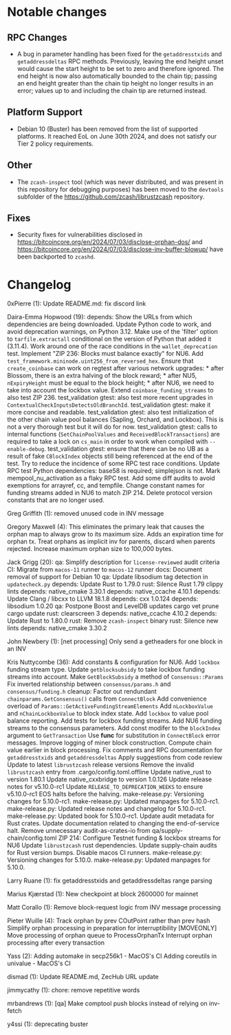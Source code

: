 Notable changes
===============

RPC Changes
-----------

- A bug in parameter handling has been fixed for the `getaddresstxids` and
  `getaddressdeltas` RPC methods. Previously, leaving the end height unset
  would cause the start height to be set to zero and therefore ignored.
  The end height is now also automatically bounded to the chain tip; passing
  an end height greater than the chain tip height no longer results in an
  error; values up to and including the chain tip are returned instead.

Platform Support
----------------

- Debian 10 (Buster) has been removed from the list of supported platforms.
  It reached EoL on June 30th 2024, and does not satisfy our Tier 2 policy
  requirements.

Other
-----

- The `zcash-inspect` tool (which was never distributed, and was present in this
  repository for debugging purposes) has been moved to the `devtools` subfolder
  of the https://github.com/zcash/librustzcash repository.

Fixes
-----

- Security fixes for vulnerabilities disclosed in
  https://bitcoincore.org/en/2024/07/03/disclose-orphan-dos/
  and https://bitcoincore.org/en/2024/07/03/disclose-inv-buffer-blowup/ have
  been backported to `zcashd`.

Changelog
=========

0xPierre (1):
      Update README.md: fix discord link

Daira-Emma Hopwood (19):
      depends: Show the URLs from which dependencies are being downloaded.
      Update Python code to work, and avoid deprecation warnings, on Python 3.12.
      Make use of the 'filter' option to `tarfile.extractall` conditional on the version of Python that added it (3.11.4).
      Work around one of the race conditions in the `wallet_deprecation` test.
      Implement "ZIP 236: Blocks must balance exactly" for NU6.
      Add `test_framework.mininode.uint256_from_reversed_hex`.
      Ensure that `create_coinbase` can work on regtest after various network upgrades: * after Blossom, there is an extra halving of the block reward; * after NU5, `nExpiryHeight` must be equal to the block height; * after NU6, we need to take into account the lockbox value.
      Extend `coinbase_funding_streams` to also test ZIP 236.
      test_validation gtest: also test more recent upgrades in `ContextualCheckInputsDetectsOldBranchId`.
      test_validation gtest: make it more concise and readable.
      test_validation gtest: also test initialization of the other chain value pool balances (Sapling, Orchard, and Lockbox). This is not a very thorough test but it will do for now.
      test_validation gtest: calls to internal functions (`SetChainPoolValues` and `ReceivedBlockTransactions`) are required to take a lock on `cs_main` in order to work when compiled with `--enable-debug`.
      test_validation gtest: ensure that there can be no UB as a result of fake `CBlockIndex` objects still being referenced at the end of the test.
      Try to reduce the incidence of some RPC test race conditions.
      Update RPC test Python dependencies: base58 is required; simplejson is not.
      Mark mempool_nu_activation as a flaky RPC test.
      Add some diff audits to avoid exemptions for arrayref, cc, and tempfile.
      Change constant names for funding streams added in NU6 to match ZIP 214.
      Delete protocol version constants that are no longer used.

Greg Griffith (1):
      removed unused code in INV message

Gregory Maxwell (4):
      This eliminates the primary leak that causes the orphan map to  always grow to its maximum size.
      Adds an expiration time for orphan tx.
      Treat orphans as implicit inv for parents, discard when parents rejected.
      Increase maximum orphan size to 100,000 bytes.

Jack Grigg (20):
      qa: Simplify description for `license-reviewed` audit criteria
      CI: Migrate from `macos-11` runner to `macos-12` runner
      docs: Document removal of support for Debian 10
      qa: Update libsodium tag detection in `updatecheck.py`
      depends: Update Rust to 1.79.0
      rust: Silence Rust 1.79 clippy lints
      depends: native_cmake 3.30.1
      depends: native_ccache 4.10.1
      depends: Update Clang / libcxx to LLVM 18.1.8
      depends: cxx 1.0.124
      depends: libsodium 1.0.20
      qa: Postpone Boost and LevelDB updates
      cargo vet prune
      cargo update
      rust: clearscreen 3
      depends: native_ccache 4.10.2
      depends: Update Rust to 1.80.0
      rust: Remove `zcash-inspect` binary
      rust: Silence new lints
      depends: native_cmake 3.30.2

John Newbery (1):
      [net processing] Only send a getheaders for one block in an INV

Kris Nuttycombe (36):
      Add constants & configuration for NU6.
      Add `lockbox` funding stream type.
      Update `getblocksubsidy` to take lockbox funding streams into account.
      Make `GetBlockSubsidy` a method of `Consensus::Params`
      Fix inverted relationship between `consensus/params.h` and `consensus/funding.h`
      cleanup: Factor out rendundant `chainparams.GetConsensus()` calls from `ConnectBlock`
      Add convenience overload of `Params::GetActiveFundingStreamElements`
      Add `nLockboxValue` and `nChainLockboxValue` to block index state.
      Add `lockbox` to value pool balance reporting.
      Add tests for lockbox funding streams.
      Add NU6 funding streams to the consensus parameters.
      Add const modifer to the `blockIndex` argument to `GetTransaction`
      Use __func__ for substitution in `ConnectBlock` error messages.
      Improve logging of miner block construction.
      Compute chain value earlier in block processing.
      Fix comments and RPC documentation for `getaddresstxids` and `getaddressdeltas`
      Apply suggestions from code review
      Update to latest `librustzcash` release versions
      Remove the invalid `librustzcash` entry from .cargo/config.toml.offline
      Update native_rust to version 1.80.1
      Update native_cxxbridge to version 1.0.126
      Update release notes for v5.10.0-rc1
      Update `RELEASE_TO_DEPRECATION_WEEKS` to ensure v5.10.0-rc1 EOS halts before the halving.
      make-release.py: Versioning changes for 5.10.0-rc1.
      make-release.py: Updated manpages for 5.10.0-rc1.
      make-release.py: Updated release notes and changelog for 5.10.0-rc1.
      make-release.py: Updated book for 5.10.0-rc1.
      Update audit metadata for Rust crates.
      Update documentation related to changing the end-of-service halt.
      Remove unnecessary audit-as-crates-io from qa/supply-chain/config.toml
      ZIP 214: Configure Testnet funding & lockbox streams for NU6
      Update `librustzcash` rust dependencies.
      Update supply-chain audits for Rust version bumps.
      Disable macos CI runners.
      make-release.py: Versioning changes for 5.10.0.
      make-release.py: Updated manpages for 5.10.0.

Larry Ruane (1):
      fix getaddresstxids and getaddressdeltas range parsing

Marius Kjærstad (1):
      New checkpoint at block 2600000 for mainnet

Matt Corallo (1):
      Remove block-request logic from INV message processing

Pieter Wuille (4):
      Track orphan by prev COutPoint rather than prev hash
      Simplify orphan processing in preparation for interruptibility
      [MOVEONLY] Move processing of orphan queue to ProcessOrphanTx
      Interrupt orphan processing after every transaction

Yass (2):
      Adding automake in secp256k1 - MacOS's CI
      Adding coreutils in univalue - MacOS's CI

dismad (1):
      Update README.md, ZecHub URL update

jimmycathy (1):
      chore: remove repetitive words

mrbandrews (1):
      [qa] Make comptool push blocks instead of relying on inv-fetch

y4ssi (1):
      deprecating buster

